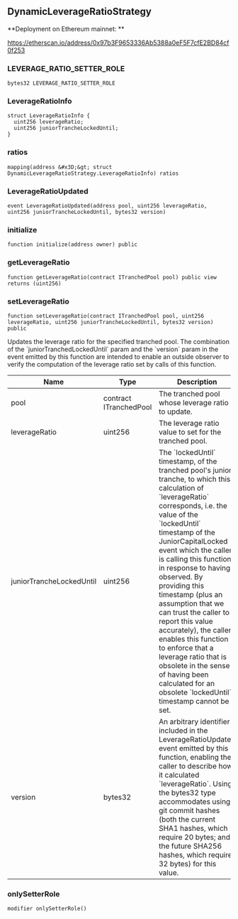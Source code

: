 ## DynamicLeverageRatioStrategy

**Deployment on Ethereum mainnet: **

https://etherscan.io/address/0x97b3F9653336Ab5388a0eF5F7cfE2BD84cf0f253

### LEVERAGE_RATIO_SETTER_ROLE

```solidity
bytes32 LEVERAGE_RATIO_SETTER_ROLE
```

### LeverageRatioInfo

```solidity
struct LeverageRatioInfo {
  uint256 leverageRatio;
  uint256 juniorTrancheLockedUntil;
}
```

### ratios

```solidity
mapping(address &#x3D;&gt; struct DynamicLeverageRatioStrategy.LeverageRatioInfo) ratios
```

### LeverageRatioUpdated

```solidity
event LeverageRatioUpdated(address pool, uint256 leverageRatio, uint256 juniorTrancheLockedUntil, bytes32 version)
```

### initialize

```solidity
function initialize(address owner) public
```

### getLeverageRatio

```solidity
function getLeverageRatio(contract ITranchedPool pool) public view returns (uint256)
```

### setLeverageRatio

```solidity
function setLeverageRatio(contract ITranchedPool pool, uint256 leverageRatio, uint256 juniorTrancheLockedUntil, bytes32 version) public
```

Updates the leverage ratio for the specified tranched pool. The combination of the
&#x60;juniorTranchedLockedUntil&#x60; param and the &#x60;version&#x60; param in the event emitted by this
function are intended to enable an outside observer to verify the computation of the leverage
ratio set by calls of this function.

| Name | Type | Description |
| ---- | ---- | ----------- |
| pool | contract ITranchedPool | The tranched pool whose leverage ratio to update. |
| leverageRatio | uint256 | The leverage ratio value to set for the tranched pool. |
| juniorTrancheLockedUntil | uint256 | The &#x60;lockedUntil&#x60; timestamp, of the tranched pool&#x27;s junior tranche, to which this calculation of &#x60;leverageRatio&#x60; corresponds, i.e. the value of the &#x60;lockedUntil&#x60; timestamp of the JuniorCapitalLocked event which the caller is calling this function in response to having observed. By providing this timestamp (plus an assumption that we can trust the caller to report this value accurately), the caller enables this function to enforce that a leverage ratio that is obsolete in the sense of having been calculated for an obsolete &#x60;lockedUntil&#x60; timestamp cannot be set. |
| version | bytes32 | An arbitrary identifier included in the LeverageRatioUpdated event emitted by this function, enabling the caller to describe how it calculated &#x60;leverageRatio&#x60;. Using the bytes32 type accommodates using git commit hashes (both the current SHA1 hashes, which require 20 bytes; and the future SHA256 hashes, which require 32 bytes) for this value. |

### onlySetterRole

```solidity
modifier onlySetterRole()
```

